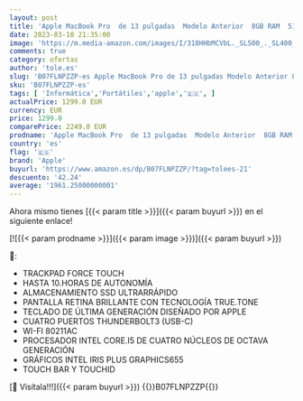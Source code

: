```yaml
---
layout: post
title: 'Apple MacBook Pro  de 13 pulgadas  Modelo Anterior  8GB RAM  512GB de almacenamiento  - Gris Espacial'
date: 2023-03-10 21:35:00
image: 'https://m.media-amazon.com/images/I/318HHbMCVbL._SL500_._SL400_.jpg'
comments: true
category: ofertas
author: 'tole.es'
slug: 'B07FLNPZZP-es Apple MacBook Pro de 13 pulgadas Modelo Anterior 8GB RAM...'
sku: 'B07FLNPZZP-es'
tags: [ 'Informática','Portátiles','apple','🇪🇸', ]
actualPrice: 1299.0 EUR
currency: EUR
price: 1299.0
comparePrice: 2249.0 EUR
prodname: 'Apple MacBook Pro  de 13 pulgadas  Modelo Anterior  8GB RAM  512GB de almacenamiento  - Gris Espacial'
country: 'es'
flag: '🇪🇸'
brand: 'Apple'
buyurl: 'https://www.amazon.es/dp/B07FLNPZZP/?tag=tolees-21'
descuento: '42.24'
average: '1961.25000000001'
---
```


Ahora mismo tienes [{{< param title >}}]({{< param buyurl >}}) en el siguiente enlace!

[![{{< param prodname >}}]({{< param image >}})]({{< param buyurl >}})

🔎:

- TRACKPAD FORCE TOUCH
- HASTA 10.HORAS DE AUTONOMÍA
- ALMACENAMIENTO SSD ULTRARRÁPIDO
- PANTALLA RETINA BRILLANTE CON TECNOLOGÍA TRUE.TONE
- TECLADO DE ÚLTIMA GENERACIÓN DISEÑADO POR APPLE
- CUATRO PUERTOS THUNDERBOLT3 (USB-C)
- WI-FI 80211AC
- PROCESADOR INTEL CORE.I5 DE CUATRO NÚCLEOS DE OCTAVA GENERACIÓN
- GRÁFICOS INTEL IRIS PLUS GRAPHICS655
- TOUCH BAR Y TOUCHID

[🛒 Visítala!!!]({{< param buyurl >}})
{{<world>}}B07FLNPZZP{{</world>}}
